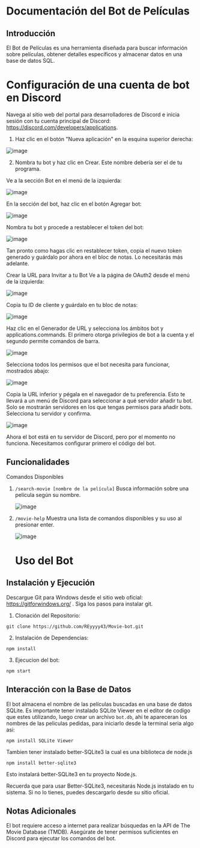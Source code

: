 # Documentación del Bot de Películas

## Introducción
El Bot de Películas es una herramienta diseñada para buscar información sobre películas, obtener detalles específicos y almacenar datos en una base de datos SQL.

# Configuración de una cuenta de bot en Discord
Navega al sitio web del portal para desarrolladores de Discord e inicia sesión con tu cuenta principal de Discord: https://discord.com/developers/applications.

1. Haz clic en el botón "Nueva aplicación" en la esquina superior derecha:

  ![image](https://user-images.githubusercontent.com/8563780/162317136-4373626f-9f7a-4d7f-880c-60e470c64d69.png "New Application Button")

2. Nombra tu bot y haz clic en Crear. Este nombre debería ser el de tu programa.

Ve a la sección Bot en el menú de la izquierda:

 ![image](https://user-images.githubusercontent.com/8563780/162320423-275012d1-dc06-4c10-b954-b3cd86322c2c.png "Bot Section")

En la sección del bot, haz clic en el botón Agregar bot:

 ![image](https://user-images.githubusercontent.com/8563780/162321199-e5b00e88-4720-45c4-86c1-0da4bf47ebf1.png "Add Bot Button")

Nombra tu bot y procede a restablecer el token del bot:

![image](https://github.com/REyyyy43/Movie-bot/assets/144262402/77e045b5-98c1-4810-b7b0-fad29ca3b813)


Tan pronto como hagas clic en restablecer token, copia el nuevo token generado y guárdalo por ahora en el bloc de notas. Lo necesitarás más adelante.

Crear la URL para Invitar a tu Bot
Ve a la página de OAuth2 desde el menú de la izquierda:

![image](https://github.com/REyyyy43/Movie-bot/assets/144262402/619d7f50-c50b-41b0-9362-7356c311692b)


Copia tu ID de cliente y guárdalo en tu bloc de notas:

![image](https://github.com/REyyyy43/Movie-bot/assets/144262402/5f87c129-4a6a-4c48-8845-33eb5e83af52)


Haz clic en el Generador de URL y selecciona los ámbitos bot y applications.commands. El primero otorga privilegios de bot a la cuenta y el segundo permite comandos de barra.

![image](https://github.com/REyyyy43/Movie-bot/assets/144262402/db705fed-fd35-4900-bd38-f482d5c77a91)


Selecciona todos los permisos que el bot necesita para funcionar, mostrados abajo:

![image](https://github.com/REyyyy43/Movie-bot/assets/144262402/486042b3-36de-4d5e-9193-77e258e45423)



Copia la URL inferior y pégala en el navegador de tu preferencia. Esto te llevará a un menú de Discord para seleccionar a qué servidor añadir tu bot. Solo se mostrarán servidores en los que tengas permisos para añadir bots. Selecciona tu servidor y confirma.

![image](https://github.com/REyyyy43/Movie-bot/assets/144262402/b0c24596-9284-4cea-8519-830c8b1f71f7)


Ahora el bot está en tu servidor de Discord, pero por el momento no funciona. Necesitamos configurar primero el código del bot.

## Funcionalidades
Comandos Disponibles
1. ` /search-movie [nombre de la película] `  Busca información sobre una película según su nombre.
   
   ![image](https://github.com/REyyyy43/Movie-bot/assets/144262402/bb8a54ac-587e-4a68-ae5c-6707b3b8d5c4)


3. ` /movie-help ` Muestra una lista de comandos disponibles y su uso al presionar enter.

   ![image](https://github.com/REyyyy43/Movie-bot/assets/144262402/f1f51dcd-6b5c-46f8-a496-09cfbd23c28c)


   # Uso del Bot 

## Instalación y Ejecución

Descargue Git para Windows desde el sitio web oficial: https://gitforwindows.org/ . Siga los pasos para instalar git.

1. Clonación del Repositorio:
```CMD
git clone https://github.com/REyyyy43/Movie-bot.git
```
2. Instalación de Dependencias:
```CMD
npm install
```
3. Ejecucion del bot:
```CMD
npm start
```

## Interacción con la Base de Datos
El bot almacena el nombre de las películas buscadas en una base de datos SQLite.
Es importante tener instalado SQLite Viewer en el editor de codigo que estes utilizando, luego crear un archivo `bot.db`,
ahi te apareceran los nombres de las peliculas pedidas, para iniciarlo desde la terminal seria algo asi:
```CMD
npm install SQLite Viewer
```
Tambien tener instalado better-SQLite3 la cual es una biblioteca de node.js
```CMD
npm install better-sqlite3
```
Esto instalará better-SQLite3 en tu proyecto Node.js.

Recuerda que para usar Better-SQLite3, necesitarás Node.js instalado en tu sistema. Si no lo tienes, puedes descargarlo desde su sitio oficial.

## Notas Adicionales
El bot requiere acceso a internet para realizar búsquedas en la API de The Movie Database (TMDB).
Asegúrate de tener permisos suficientes en Discord para ejecutar los comandos del bot.



